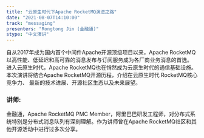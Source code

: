 ```yaml
---
title: "云原生时代下Apache RocketMQ演进之路"
date: "2021-08-07T14:10:00" 
track: "messaging"
presenters: "Rongtong Jin (金融通)"
stype: "中文演讲"
---
```

自从2017年成为国内首个中间件Apache开源顶级项目以来，Apache RocketMQ 以高性能、低延迟和高可靠的消息发布与订阅服务成为各厂商业务消息的首选。 进入云原生时代，Apache RocketMQ也在悄然成为云原生时代的通信基础设施。本次演讲将结合Apache RocketMQ开源历程，介绍在云原生时代 RocketMQ核心竞争力、 最新的技术进展、开源社区生态以及未来展望。
 ### 讲师: 
 金融通，Apache RocketMQ PMC Member，阿里巴巴研发工程师，对分布式系统特别是分布式消息队列有深刻理解。作为讲师曾在Apache RocketMQ社区和其他开源活动中进行过多次分享。